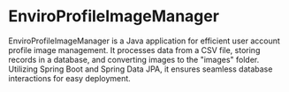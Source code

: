 # EnviroProfileImageManager
EnviroProfileImageManager is a Java application for efficient user account profile image management. It processes data from a CSV file, storing records in a database, and converting images to the "images" folder. Utilizing Spring Boot and Spring Data JPA, it ensures seamless database interactions for easy deployment.
